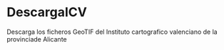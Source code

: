 # DescargaICV
Descarga los ficheros GeoTIF del Instituto cartografico valenciano de la provinciade Alicante
